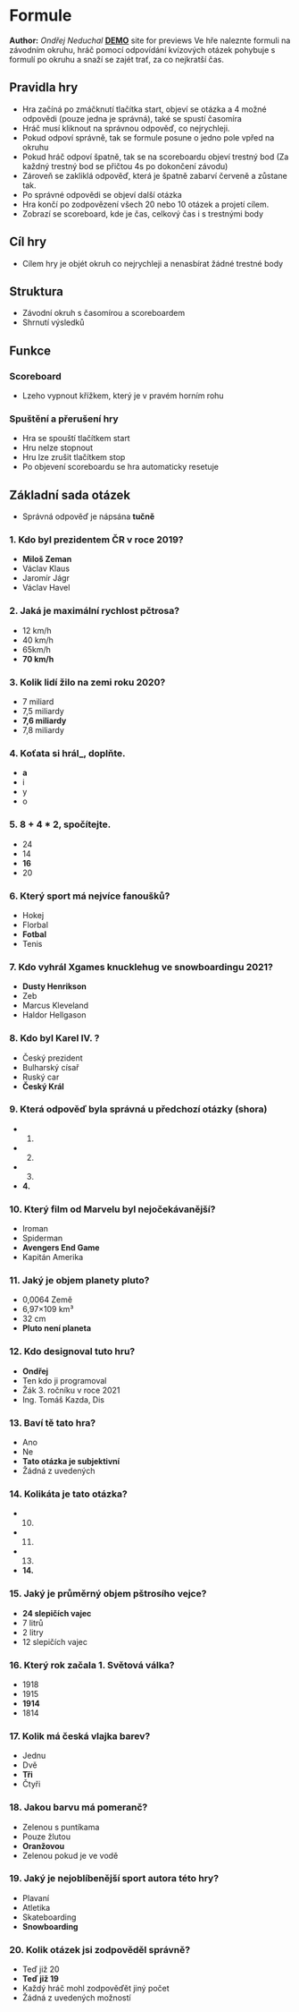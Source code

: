 # Formule
**Author:** *Ondřej Neduchal*
**[DEMO](https://pslib-cz.github.io/2020l4web-typography-css-library-OndrejNeduchal/)** site for previews
Ve hře naleznte formuli na závodním okruhu, hráč pomocí odpovídání kvízových otázek pohybuje s formulí po okruhu a snaží se zajét trať, za co nejkratší čas.
## Pravidla hry
* Hra začíná po zmáčknutí tlačítka start, objeví se otázka a 4 možné odpovědi (pouze jedna je správná), také se spustí časomíra
* Hráč musí kliknout na správnou odpověď, co nejrychleji.
* Pokud odpoví správně, tak se formule posune o jedno pole vpřed na okruhu
* Pokud hráč odpoví špatně, tak se na scoreboardu objeví trestný bod (Za každný trestný bod se přičtou 4s po dokončení závodu)
* Zároveň se zakliklá odpověď, která je špatně zabarví červeně a zůstane tak.
* Po správné odpovědi se objeví další otázka
* Hra končí po zodpovězení všech 20 nebo 10 otázek a projetí cílem.
* Zobrazí se scoreboard, kde je čas, celkový čas i s trestnými body
## Cíl hry
* Cílem hry je objét okruh co nejrychleji a nenasbírat žádné trestné body
## Struktura
* Závodní okruh s časomírou a scoreboardem
* Shrnutí výsledků
## Funkce
### Scoreboard
* Lzeho vypnout křížkem, který je v pravém horním rohu
### Spuštění a přerušení hry
* Hra se spouští tlačítkem start
* Hru nelze stopnout
* Hru lze zrušit tlačítkem stop
* Po objevení scoreboardu se hra automaticky resetuje
## Základní sada otázek
* Správná odpověď je nápsána **tučně**
### 1. Kdo byl prezidentem ČR v roce 2019?
* **Miloš Zeman**
* Václav Klaus
* Jaromír Jágr
* Václav Havel
### 2. Jaká je maximální rychlost pčtrosa?
* 12 km/h
* 40 km/h
* 65km/h
* **70 km/h**
### 3. Kolik lidí žilo na zemi roku 2020?
* 7 miliard
* 7,5 miliardy
* **7,6 miliardy**
* 7,8 miliardy
### 4. Koťata si hrál_, doplňte.
* **a**
* i
* y
* o
### 5. 8 + 4 * 2, spočítejte.
* 24
* 14
* **16**
* 20
### 6. Který sport má nejvíce fanoušků?
* Hokej
* Florbal
* **Fotbal**
* Tenis
### 7. Kdo vyhrál Xgames knucklehug ve snowboardingu 2021?
* **Dusty Henrikson**
* Zeb
* Marcus Kleveland
* Haldor Hellgason
### 8. Kdo byl Karel IV. ?
* Český prezident
* Bulharský císař
* Ruský car
* **Český Král**
### 9. Která odpověď byla správná u předchozí otázky (shora)
* 1.
* 2.
* 3.
* **4.**
### 10. Který film od Marvelu byl nejočekávanější?
* Iroman
* Spiderman
* **Avengers End Game**
* Kapitán Amerika
### 11. Jaký je objem planety pluto?
* 0,0064 Země
* 6,97×109 km³
* 32 cm
* **Pluto není planeta**
### 12. Kdo designoval tuto hru?
* **Ondřej**
* Ten kdo ji programoval
* Žák 3. ročníku v roce 2021
* Ing. Tomáš Kazda, Dis
### 13. Baví tě tato hra?
* Ano
* Ne
* **Tato otázka je subjektivní**
* Žádná z uvedených
### 14. Kolikáta je tato otázka?
* 10.
* 11.
* 13.
* **14.**
### 15. Jaký je průměrný objem pštrosího vejce?
* **24 slepičích vajec**
* 7 litrů
* 2 litry
* 12 slepičích vajec
### 16. Který rok začala 1. Světová válka?
* 1918
* 1915
* **1914**
* 1814
### 17. Kolik má česká vlajka barev?
* Jednu
* Dvě
* **Tři**
* Čtyři
### 18. Jakou barvu má pomeranč?
* Zelenou s puntíkama
* Pouze žlutou
* **Oranžovou**
* Zelenou pokud je ve vodě
### 19. Jaký je nejoblíbenější sport autora této hry?
* Plavaní
* Atletika
* Skateboarding
* **Snowboarding**
### 20. Kolik otázek jsi zodpověděl správně?
* Teď již 20
* **Teď již 19**
* Každý hráč mohl zodpověďět jiný počet
* Žádná z uvedených možností





